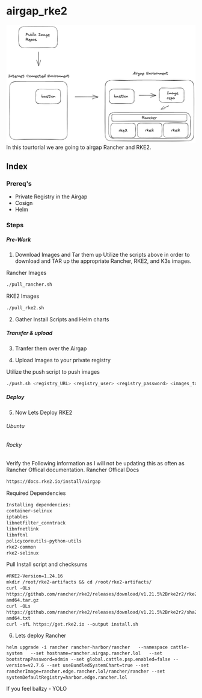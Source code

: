 # airgap_rke2
![architecture](https://raw.githubusercontent.com/brooksphilip/airgap_rke2_rancher/main/img/arch2.png)
In this tourtorial we are going to airgap Rancher and RKE2. 

## Index

### Prereq's
* Private Registry in the Airgap
* Cosign
* Helm

### Steps
##### Pre-Work
1. Download Images and Tar them up
Utilize the scripts above in order to download and TAR up the appropriate Rancher, RKE2, and K3s images. 

Rancher Images 
```bash
./pull_rancher.sh
```
RKE2 Images
```bash
./pull_rke2.sh
```

2. Gather Install Scripts and Helm charts 

##### Transfer & upload
3. Tranfer them over the Airgap

4. Upload Images to your private registry

Utilize the push script to push images 
```bash
./push.sh <registry_URL> <registry_user> <registry_password> <images_tar>
```
##### Deploy
5. Now Lets Deploy RKE2

###### Ubuntu 


###### Rocky 
Verify the Following information as I will not be updating this as often as Rancher Offical documentation. 
Rancher Offical Docs 
```html
https://docs.rke2.io/install/airgap
``` 

Required Dependencies
```
Installing dependencies:
container-selinux
iptables
libnetfilter_conntrack
libnfnetlink
libnftnl
policycoreutils-python-utils
rke2-common
rke2-selinux
```

Pull Install script and checksums
```
#RKE2-Version=1.24.16
mkdir /root/rke2-artifacts && cd /root/rke2-artifacts/
curl -OLs https://github.com/rancher/rke2/releases/download/v1.21.5%2Brke2r2/rke2.linux-amd64.tar.gz
curl -OLs https://github.com/rancher/rke2/releases/download/v1.21.5%2Brke2r2/sha256sum-amd64.txt
curl -sfL https://get.rke2.io --output install.sh
```

6. Lets deploy Rancher
```
helm upgrade -i rancher rancher-harbor/rancher   --namespace cattle-system   --set hostname=rancher.airgap.rancher.lol   --set bootstrapPassword=admin --set global.cattle.psp.enabled=false --version=v2.7.6 --set useBundledSystemChart=true --set rancherImage=rancher.edge.rancher.lol/rancher/rancher --set systemDefaultRegistry=harbor.edge.rancher.lol
```


If you feel ballzy - YOLO
